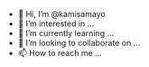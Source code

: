 - 👋 Hi, I’m @kamisamayo
- 👀 I’m interested in ...
- 🌱 I’m currently learning ...
- 💞️ I’m looking to collaborate on ...
- 📫 How to reach me ...

<!---
kamisamayo/kamisamayo is a ✨ special ✨ repository because its `README.md` (this file) appears on your GitHub profile.
You can click the Preview link to take a look at your changes.
--->
